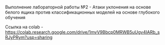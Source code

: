 Выполнение лабораторной работы №2 - Атаки уклонения на основе белого ящика против классификационных моделей на основе глубокого обучения

Ссылка на colab - https://colab.research.google.com/drive/1mvV9Bbcp0MRWB5uUgv4IARb_sRJyPRym?usp=sharing

